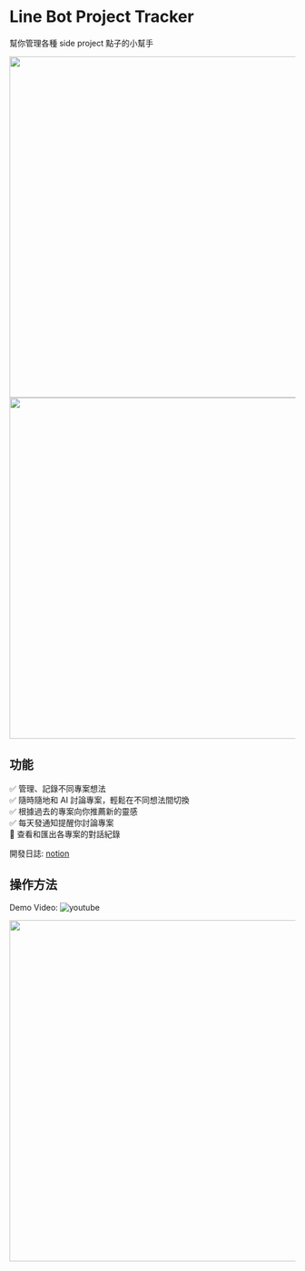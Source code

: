 # Line Bot Project Tracker

幫你管理各種 side project 點子的小幫手  
  
<img src="https://github.com/user-attachments/assets/c99272ea-2464-4dc7-b1cd-5b0d2d448e10" width="600">  
<img src="https://github.com/user-attachments/assets/0a4b9c6f-25dd-410b-86bf-520e49541115" width="600">

## 功能
✅ 管理、記錄不同專案想法  
✅ 隨時隨地和 AI 討論專案，輕鬆在不同想法間切換  
✅ 根據過去的專案向你推薦新的靈感  
✅ 每天發通知提醒你討論專案  
🚧 查看和匯出各專案的對話紀錄  

開發日誌: [notion](https://tanimalx.notion.site/Line-Pre-assessment-15957b83ce5b8076ba8de5f45839909c?pvs=4)

## 操作方法
Demo Video: ![youtube](https://youtu.be/yB0Ou3mjIYk)  
  
<img src="https://github.com/user-attachments/assets/4eecb46e-2b85-4244-97c1-4676b75b0b0c" width="600">
